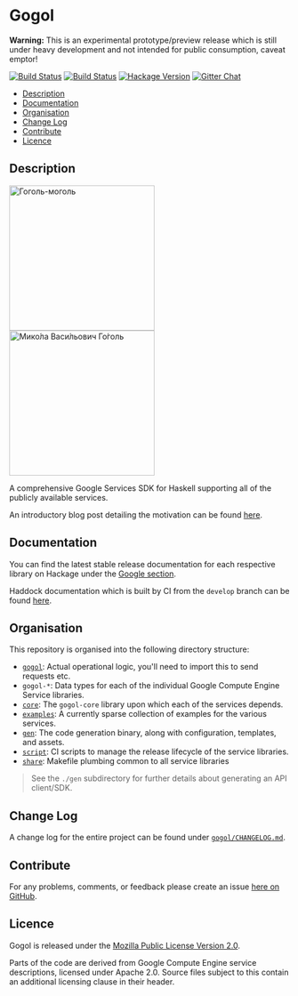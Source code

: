 # Gogol

**Warning:** This is an experimental prototype/preview release which is still
under heavy development and not intended for public consumption, caveat emptor!

[![Build Status](https://img.shields.io/travis/brendanhay/gogol/develop.svg?maxAge=2592000)](https://travis-ci.org/brendanhay/gogol)
[![Build Status](https://github.com/brendanhay/gogol/actions/workflows/cabal.yml/badge.svg)](https://github.com/brendanhay/gogol/actions/workflows/cabal.yml)
[![Hackage Version](https://img.shields.io/hackage/v/gogol.svg)](http://hackage.haskell.org/package/gogol)
[![Gitter Chat](https://img.shields.io/gitter/room/brendanhay/gogol.js.svg?maxAge=2592000)](https://gitter.im/brendanhay/gogol)


* [Description](#description)
* [Documentation](#documentation)
* [Organisation](#organisation)
* [Change Log](#change-log)
* [Contribute](#contribute)
* [Licence](#licence)


## Description

<img alt="Гоголь-моголь" height="261px;" src="https://upload.wikimedia.org/wikipedia/commons/c/c7/Kogel_mogel.JPG">
<img alt="Мико́ла Васи́льович Го́голь" height="261px" src="https://upload.wikimedia.org/wikipedia/commons/3/31/NV_Gogol.png">

A comprehensive Google Services SDK for Haskell supporting all of the publicly
available services.

An introductory blog post detailing the motivation can be found [here](http://brendanhay.nz/gogol-comprehensive-haskell-google-client).

## Documentation

You can find the latest stable release documentation for each respective library
on Hackage under the [Google section](http://hackage.haskell.org/packages/#cat:Google).

Haddock documentation which is built by CI from the `develop` branch
can be found [here](http://brendanhay.nz/gogol-doc).


## Organisation

This repository is organised into the following directory structure:

* [`gogol`](gogol): Actual operational logic, you'll need to import this to send requests etc.
* `gogol-*`: Data types for each of the individual Google Compute Engine Service libraries.
* [`core`](core): The `gogol-core` library upon which each of the services depends.
* [`examples`](examples): A currently sparse collection of examples for the various services.
* [`gen`](gen): The code generation binary, along with configuration, templates, and assets.
* [`script`](script): CI scripts to manage the release lifecycle of the service libraries.
* [`share`](share): Makefile plumbing common to all service libraries

> See the `./gen` subdirectory for further details about generating an API client/SDK.


## Change Log

A change log for the entire project can be found under [`gogol/CHANGELOG.md`](gogol/CHANGELOG.md).


## Contribute

For any problems, comments, or feedback please create an issue [here on GitHub](https://github.com/brendanhay/gogol/issues).


## Licence

Gogol is released under the [Mozilla Public License Version 2.0](http://www.mozilla.org/MPL/).

Parts of the code are derived from Google Compute Engine service descriptions, licensed under Apache 2.0.
Source files subject to this contain an additional licensing clause in their header.
